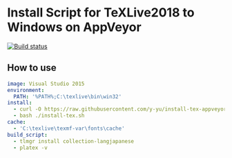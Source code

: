 Install Script for TeXLive2018 to Windows on AppVeyor
==============================================================

[![Build status](https://ci.appveyor.com/api/projects/status/a8bwa69ugimoosfs?svg=true)](https://ci.appveyor.com/project/y-yu/install-tex-appveyor)

## How to use

```yml
image: Visual Studio 2015
environment:
  PATH: '%PATH%;C:\texlive\bin\win32'
install:
  - curl -O https://raw.githubusercontent.com/y-yu/install-tex-appveyor/master/install-tex.sh
  - bash ./install-tex.sh
cache:
  - 'C:\texlive\texmf-var\fonts\cache'
build_script:
  - tlmgr install collection-langjapanese
  - platex -v
```
